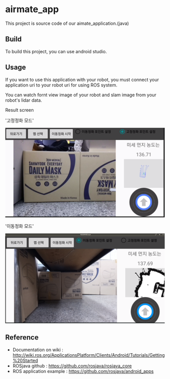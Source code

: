 # airmate_app

This project is source code of our aimate_application.(java)

## Build

To build this project, you can use android studio. 


## Usage

 If you want to use this application with your robot, you must connect your application uri to your robot uri for using ROS system.

 You can watch fornt view image of your robot and slam image from your robot's lidar data.


Result screen

'고정정화 모드'

![airmate_app](readme_images/purify2.png "purify2")

'이동정화 모드'

![airmate_app](readme_images/purify1.png "purify1")

## Reference

- Documentation on wiki : http://wiki.ros.org/ApplicationsPlatform/Clients/Android/Tutorials/Getting%20Started 
- ROSjava github : https://github.com/rosjava/rosjava_core 
- ROS application example : https://github.com/rosjava/android_apps 